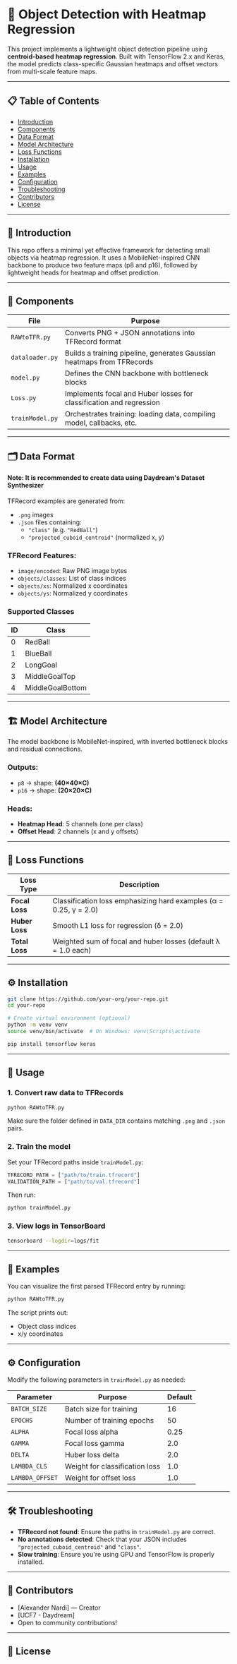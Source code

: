 # 🧠 Object Detection with Heatmap Regression

This project implements a lightweight object detection pipeline using **centroid-based heatmap regression**. Built with TensorFlow 2.x and Keras, the model predicts class-specific Gaussian heatmaps and offset vectors from multi-scale feature maps.

---

## 📋 Table of Contents

- [Introduction](#introduction)
- [Components](#components)
- [Data Format](#data-format)
- [Model Architecture](#model-architecture)
- [Loss Functions](#loss-functions)
- [Installation](#installation)
- [Usage](#usage)
- [Examples](#examples)
- [Configuration](#configuration)
- [Troubleshooting](#troubleshooting)
- [Contributors](#contributors)
- [License](#license)

---

## 🧩 Introduction

This repo offers a minimal yet effective framework for detecting small objects via heatmap regression. It uses a MobileNet-inspired CNN backbone to produce two feature maps (p8 and p16), followed by lightweight heads for heatmap and offset prediction.

---

## 🧱 Components

| File              | Purpose                                                                 |
|-------------------|-------------------------------------------------------------------------|
| `RAWtoTFR.py`     | Converts PNG + JSON annotations into TFRecord format                    |
| `dataloader.py`   | Builds a training pipeline, generates Gaussian heatmaps from TFRecords  |
| `model.py`        | Defines the CNN backbone with bottleneck blocks                         |
| `Loss.py`         | Implements focal and Huber losses for classification and regression     |
| `trainModel.py`   | Orchestrates training: loading data, compiling model, callbacks, etc.   |

---

## 🗂 Data Format

#### Note: It is recommended to create data using Daydream's Dataset Synthesizer

TFRecord examples are generated from:
- `.png` images
- `.json` files containing:
  - `"class"` (e.g. `"RedBall"`)
  - `"projected_cuboid_centroid"` (normalized x, y)

### TFRecord Features:
- `image/encoded`: Raw PNG image bytes
- `objects/classes`: List of class indices
- `objects/xs`: Normalized x coordinates
- `objects/ys`: Normalized y coordinates

### Supported Classes

| ID | Class            |
|----|------------------|
| 0  | RedBall          |
| 1  | BlueBall         |
| 2  | LongGoal         |
| 3  | MiddleGoalTop    |
| 4  | MiddleGoalBottom |

---

## 🏗 Model Architecture

The model backbone is MobileNet-inspired, with inverted bottleneck blocks and residual connections.

### Outputs:
- `p8` → shape: **(40×40×C)**
- `p16` → shape: **(20×20×C)**

### Heads:
- **Heatmap Head**: 5 channels (one per class)
- **Offset Head**: 2 channels (x and y offsets)

---

## 🧠 Loss Functions

| Loss Type     | Description                                                         |
|---------------|---------------------------------------------------------------------|
| **Focal Loss** | Classification loss emphasizing hard examples (α = 0.25, γ = 2.0)   |
| **Huber Loss** | Smooth L1 loss for regression (δ = 2.0)                             |
| **Total Loss** | Weighted sum of focal and huber losses (default λ = 1.0 each)       |

---

## ⚙️ Installation

```bash
git clone https://github.com/your-org/your-repo.git
cd your-repo

# Create virtual environment (optional)
python -m venv venv
source venv/bin/activate  # On Windows: venv\Scripts\activate

pip install tensorflow keras
```

---

## 🚀 Usage

### 1. Convert raw data to TFRecords

```bash
python RAWtoTFR.py
```

Make sure the folder defined in `DATA_DIR` contains matching `.png` and `.json` pairs.

### 2. Train the model

Set your TFRecord paths inside `trainModel.py`:
```python
TFRECORD_PATH = ["path/to/train.tfrecord"]
VALIDATION_PATH = ["path/to/val.tfrecord"]
```

Then run:
```bash
python trainModel.py
```

### 3. View logs in TensorBoard

```bash
tensorboard --logdir=logs/fit
```

---

## 🧪 Examples

You can visualize the first parsed TFRecord entry by running:

```bash
python RAWtoTFR.py
```

The script prints out:
- Object class indices
- x/y coordinates

---

## ⚙️ Configuration

Modify the following parameters in `trainModel.py` as needed:

| Parameter         | Purpose                             | Default        |
|------------------|-------------------------------------|----------------|
| `BATCH_SIZE`      | Batch size for training             | 16             |
| `EPOCHS`          | Number of training epochs           | 50             |
| `ALPHA`           | Focal loss alpha                    | 0.25           |
| `GAMMA`           | Focal loss gamma                    | 2.0            |
| `DELTA`           | Huber loss delta                    | 2.0            |
| `LAMBDA_CLS`      | Weight for classification loss      | 1.0            |
| `LAMBDA_OFFSET`   | Weight for offset loss              | 1.0            |

---

## 🛠 Troubleshooting

- **TFRecord not found**: Ensure the paths in `trainModel.py` are correct.
- **No annotations detected**: Check that your JSON includes `"projected_cuboid_centroid"` and `"class"`.
- **Slow training**: Ensure you're using GPU and TensorFlow is properly installed.

---

## 👥 Contributors

- [Alexander Nardi] — Creator
- [UCF7 - Daydream]
- Open to community contributions!

---

## 📄 License
